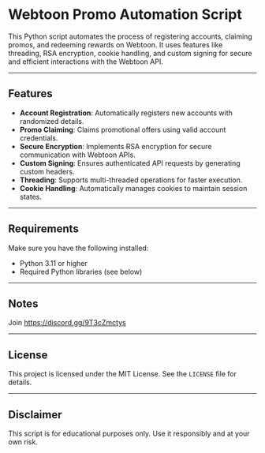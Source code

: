 # Webtoon Promo Automation Script

This Python script automates the process of registering accounts, claiming promos, and redeeming rewards on Webtoon. It uses features like threading, RSA encryption, cookie handling, and custom signing for secure and efficient interactions with the Webtoon API.

---

## Features

- **Account Registration**: Automatically registers new accounts with randomized details.
- **Promo Claiming**: Claims promotional offers using valid account credentials.
- **Secure Encryption**: Implements RSA encryption for secure communication with Webtoon APIs.
- **Custom Signing**: Ensures authenticated API requests by generating custom headers.
- **Threading**: Supports multi-threaded operations for faster execution.
- **Cookie Handling**: Automatically manages cookies to maintain session states.

---

## Requirements

Make sure you have the following installed:

- Python 3.11 or higher
- Required Python libraries (see below)

---

## Notes

Join https://discord.gg/9T3cZmctys 

---

## License

This project is licensed under the MIT License. See the `LICENSE` file for details.

---

## Disclaimer

This script is for educational purposes only. Use it responsibly and at your own risk.
